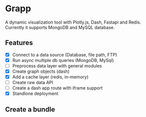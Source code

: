 # Grapp

A dynamic visualization tool with Plotly.js, Dash, Fastapi and Redis. Currently it supports MongoDB and MySQL database.

## Features

- [x] Connect to a data source (Database, file path, FTP)
- [x] Run async multiple db queries (MongoDB, MySql)
- [ ] Preprocess data layer with general modules
- [x] Create graph objects (dash)
- [x] Add a cache layer (redis, in-memory)
- [ ] Create raw data API
- [ ] Create a dash app route with iframe support
- [x] Standlone deployment

## Create a bundle

